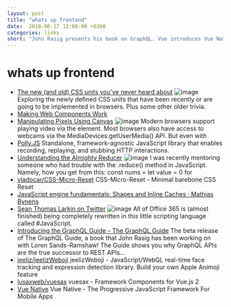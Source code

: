 ```yaml
---
layout: post
title: "whats up frontend"
date:  2018-06-17 12:00:00 +0300
categories: links
short: "John Rasig presents his book on GraphQL. Vue introduces Vue Native. Explore JS engine fundamentals. Nice HTTP stubbing tool, micro-reset and more..."
---
```



# whats up frontend

- [The new (and old) CSS units you've never heard about](https://dev.to/maxart2501/the-new-and-old-css-units-youve-never-heard-about-1mn1) ![image](https://res.cloudinary.com/practicaldev/image/fetch/s--WcuQE7qK--/c_imagga_scale,f_auto,fl_progressive,h_500,q_auto,w_1000/https:) Exploring the newly defined CSS units that have been recently or are going to be implemented in browsers. Plus some other older trivia.
- [Making Web Components Work](https://engineering.mixpanel.com/2018/06/12/making-web-components-work/)
- [Manipulating Pixels Using Canvas](https://css-tricks.com/manipulating-pixels-using-canvas/) ![image](https://cdn.css-tricks.com/wp-content/uploads/2018/06/manipulating-pixels-canvas-featured.jpg) Modern browsers support playing video via the element. Most browsers also have access to webcams via the MediaDevices.getUserMedia() API. But even with
- [Polly.JS](https://netflix.github.io/pollyjs/) Standalone, framework-agnostic JavaScript library that enables recording, replaying, and stubbing HTTP interactions.
- [Understanding the Almighty Reducer](https://css-tricks.com/understanding-the-almighty-reducer/) ![image](https://cdn.css-tricks.com/wp-content/uploads/2018/06/x-collage.png) I was recently mentoring someone who had trouble with the .reduce() method in JavaScript. Namely, how you get from this: const nums = let value = 0 for
- [vladocar/CSS-Micro-Reset](https://github.com/vladocar/CSS-Micro-Reset) CSS-Micro-Reset - Minimal barebone CSS Reset
- [JavaScript engine fundamentals: Shapes and Inline Caches &#xB7; Mathias Bynens](https://mathiasbynens.be/notes/shapes-ics)
- [Sean Thomas Larkin on Twitter](https://twitter.com/TheLarkInn/status/1006746626617008128) ![image](https://pbs.twimg.com/profile_images/923008231689003008/ChLxnzy9_400x400.jpg) All of Office 365 is (almost finished) being completely rewritten in this little scripting language called #JavaScript.
- [Introducing the GraphQL Guide – The GraphQL Guide](https://blog.graphql.guide/introducing-the-graphql-guide-11a5ae48628a) The beta release of The GraphQL Guide, a book that John Rasig has been working on with Loren Sands-Ramshaw! The Guide shows you why GraphQL APIs are the true successor to REST APIs…
- [jeeliz/jeelizWeboji](https://github.com/jeeliz/jeelizWeboji) jeelizWeboji - JavaScript/WebGL real-time face tracking and expression detection library. Build your own Apple Animoji feature
- [lusaxweb/vuesax](https://github.com/lusaxweb/vuesax) vuesax - Framework Components for Vue.js 2
- [Vue Native](https://vue-native.io) Vue Native - The Progressive JavaScript Framework For Mobile Apps
